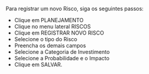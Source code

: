 Para registrar um novo Risco, siga os seguintes passos:

* Clique em PLANEJAMENTO
* Clique no menu lateral RISCOS
* Clique em REGISTRAR NOVO RISCO
* Selecione o tipo do Risco
* Preencha os demais campos
* Selecione a Categoria de Investimento
* Selecione a Probabilidade e o Impacto
* Clique em SALVAR.